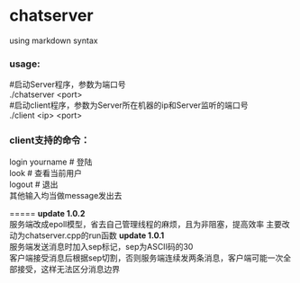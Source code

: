 chatserver
==========
using markdown syntax  
### usage:
\#启动Server程序，参数为端口号  
./chatserver \<port\>  
\#启动client程序，参数为Server所在机器的ip和Server监听的端口号  
./client \<ip\> \<port\>
    
### client支持的命令：
login yourname # 登陆  
look  # 查看当前用户  
logout # 退出  
其他输入均当做message发出去  

=====
**update 1.0.2**  
服务端改成epoll模型，省去自己管理线程的麻烦，且为非阻塞，提高效率
主要改动为chatserver.cpp的run函数
**update 1.0.1**  
服务端发送消息时加入sep标记，sep为ASCII码的30  
客户端接受消息后根据sep切割，否则服务端连续发两条消息，客户端可能一次全部接受，这样无法区分消息边界

